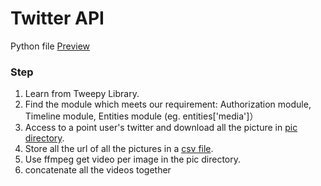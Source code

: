 # Twitter API 
Python file [Preview](https://github.com/XintongHao/EC500_C1/blob/master/API_exercise/tweet_image_dumper.py)
### Step
1. Learn from Tweepy Library. 
2. Find the module which meets our requirement: Authorization module, Timeline module, Entities module (eg. entities['media']）
3. Access to a point user's twitter and download all the picture in [pic directory](https://github.com/XintongHao/EC500_C1/tree/master/Test/twitterPicTest/pic).
4. Store all the url of all the pictures in a [csv file](https://github.com/XintongHao/EC500_C1/blob/master/Test/twitterPicTest/april_hao_tweets.csv).
5. Use ffmpeg get video per image in the pic directory.
6. concatenate all the videos together
